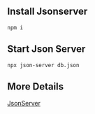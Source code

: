 ## Install Jsonserver
```
npm i
```

## Start Json Server
```
npx json-server db.json
```

## More Details
[JsonServer](https://www.npmjs.com/package/json-server)
